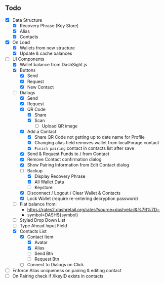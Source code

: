 ## Todo
- [x] Data Structure
  - [x] Recovery Phrase (Key Store)
  - [x] Alias
  - [x] Contacts
- [x] On Load
  - [x] Wallets from new structure
  - [x] Update & cache balances
- [ ] UI Components
  - [x] Wallet balance from DashSight.js
  - [x] Buttons
    - [x] Send
    - [x] Request
    - [x] New Contact
  - [ ] Dialogs
    - [x] Send
    - [x] Request
    - [x] QR Code
      - [x] Share
      - [x] Scan
        - [ ] Upload QR image
    - [x] Add a Contact
      - [x] Share QR Code not getting up to date name for Profile
      - [x] Changing alias field removes wallet from localForage contact
      - [x] `Finish pairing` contact in contacts list after save
    - [x] Send & Request Funds to / from Contact
    - [x] Remove Contact confirmation dialog
    - [x] Show Pairing Information from Edit Contact dialog
    - [ ] Backup
      - [x] Display Recovery Phrase
      - [x] All Wallet Data
      - [ ] Keystore
    - [x] Disconnect / Logout / Clear Wallet & Contacts
    - [x] Lock Wallet (require re-entering decryption password)
  - [ ] Fiat balance from:
    - https://rates2.dashretail.org/rates?source=dashretail&%7B%7D=
    - symbol=DASH${symbol}
  - [ ] Styled Drop Down List
  - [ ] Type Ahead Input Field
  - [x] Contacts List
    - [x] Contact Item
      - [x] Avatar
      - [x] Alias
      - [ ] Send Btn
      - [ ] Request Btn
    - [ ] Connect to Dialogs on Click
- [ ] Enforce Alias uniqueness on pairing & editing contact
- [ ] On Pairing check if XkeyID exists in contacts

